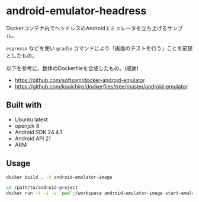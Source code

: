 # android-emulator-headress

Dockerコンテナ内でヘッドレスのAndroidエミュレータを立ち上げるサンプル。

`espresso` などを使い `gradle` コマンドにより「画面のテストを行う」ことを前提としたもの。

以下を参考に、数体のDockerfileを合成したもの。(感謝)

- https://github.com/softsam/docker-android-emulator
- https://github.com/ksoichiro/dockerfiles/tree/master/android-emulator

## Built with

- Ubuntu latest
- openjdk 8
- Android SDK 24.4.1
- Android API 21
- ARM

## Usage

```bash
docker build . -t android-emulator-image

cd /path/to/android-project
docker run -t -i -v `pwd`:/workspace android-emulator-image start-emulator "./gradlew connectedAndroidTest"
```

